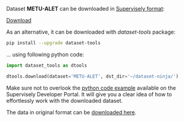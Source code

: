 Dataset **METU-ALET** can be downloaded in [Supervisely format](https://developer.supervisely.com/api-references/supervisely-annotation-json-format):

 [Download](https://assets.supervisely.com/supervisely-supervisely-assets-public/teams_storage/P/7/uS/v8tXfM2iDo1Zk7ud3FGuLdUkP5DSgxeAmMFyaLMu5N0oZw4q01iAYeUsAXh97Hu8EwEmw7dtlVrGZzo8bPGHjpXGpCMH6ZZrWGH3vhzKDhhg30Jh4AtORAgLDuCg.tar)

As an alternative, it can be downloaded with *dataset-tools* package:
``` bash
pip install --upgrade dataset-tools
```

... using following python code:
``` python
import dataset_tools as dtools

dtools.download(dataset='METU-ALET', dst_dir='~/dataset-ninja/')
```
Make sure not to overlook the [python code example](https://developer.supervisely.com/getting-started/python-sdk-tutorials/iterate-over-a-local-project) available on the Supervisely Developer Portal. It will give you a clear idea of how to effortlessly work with the downloaded dataset.

The data in original format can be [downloaded here](https://cengmetuedutr-my.sharepoint.com/:u:/g/personal/skalkan_ceng_metu_edu_tr/Ee9IYWHjbWxMrQNuVkuvlU0Buu3DgplFP7BBAWMyG06Qlw?e=z84zLt).